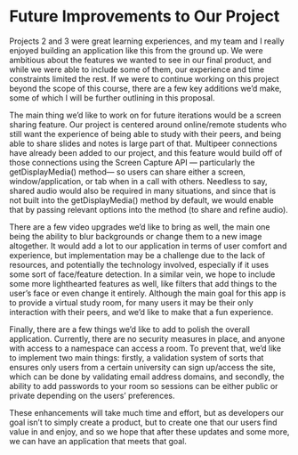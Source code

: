 # Future Improvements to Our Project

Projects 2 and 3 were great learning experiences, and my team and I really enjoyed building an application like this from the ground up. We were ambitious about the features we wanted to see in our final product, and while we were able to include some of them, our experience and time constraints limited the rest. If we were to continue working on this project beyond the scope of this course, there are a few key additions we’d make, some of which I will be further outlining in this proposal.

The main thing we’d like to work on for future iterations would be a screen sharing feature. Our project is centered around online/remote students who still want the experience of being able to study with their peers, and being able to share slides and notes is large part of that. Multipeer connections have already been added to our project, and this feature would build off of those connections using the Screen Capture API — particularly the getDisplayMedia() method— so users can share either a screen, window/application, or tab when in a call with others. Needless to say, shared audio would also be required in many situations, and since that is not built into the getDisplayMedia() method by default, we would enable that by passing relevant options into the method (to share and refine audio).

There are a few video upgrades we’d like to bring as well, the main one being the ability to blur backgrounds or change them to a new image altogether. It would add a lot to our application in terms of user comfort and experience, but implementation may be a challenge due to the lack of resources, and potentially the technology involved, especially if it uses some sort of face/feature detection. In a similar vein, we hope to include some more lighthearted features as well, like filters that add things to the user’s face or even change it entirely. Although the main goal for this app is to provide a virtual study room, for many users it may be their only interaction with their peers, and we’d like to make that a fun experience.

Finally, there are a few things we’d like to add to polish the overall application. Currently, there are no security measures in place, and anyone with access to a namespace can access a room. To prevent that, we’d like to implement two main things: firstly, a validation system of sorts that ensures only users from a certain university can sign up/access the site, which can be done by validating email address domains, and secondly, the ability to add passwords to your room so sessions can be either public or private depending on the users’ preferences.

These enhancements will take much time and effort, but as developers our goal isn’t to simply create a product, but to create one that our users find value in and enjoy, and so we hope that after these updates and some more, we can have an application that meets that goal.
